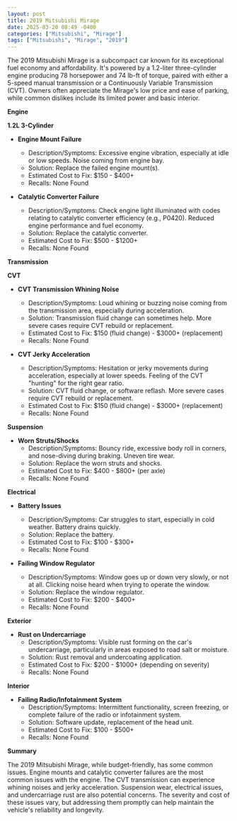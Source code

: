```yaml
---
layout: post
title: 2019 Mitsubishi Mirage
date: 2025-03-20 08:49 -0400
categories: ["Mitsubishi", "Mirage"]
tags: ["Mitsubishi", "Mirage", "2019"]
---
```

The 2019 Mitsubishi Mirage is a subcompact car known for its exceptional fuel economy and affordability. It's powered by a 1.2-liter three-cylinder engine producing 78 horsepower and 74 lb-ft of torque, paired with either a 5-speed manual transmission or a Continuously Variable Transmission (CVT). Owners often appreciate the Mirage's low price and ease of parking, while common dislikes include its limited power and basic interior.

**Engine**

**1.2L 3-Cylinder**

*   **Engine Mount Failure**
    *   Description/Symptoms: Excessive engine vibration, especially at idle or low speeds. Noise coming from engine bay.
    *   Solution: Replace the failed engine mount(s).
    *   Estimated Cost to Fix: $150 - $400+
    *   Recalls: None Found

*   **Catalytic Converter Failure**
    *   Description/Symptoms: Check engine light illuminated with codes relating to catalytic converter efficiency (e.g., P0420). Reduced engine performance and fuel economy.
    *   Solution: Replace the catalytic converter.
    *   Estimated Cost to Fix: $500 - $1200+
    *   Recalls: None Found

**Transmission**

**CVT**

*   **CVT Transmission Whining Noise**
    *   Description/Symptoms: Loud whining or buzzing noise coming from the transmission area, especially during acceleration.
    *   Solution: Transmission fluid change can sometimes help. More severe cases require CVT rebuild or replacement.
    *   Estimated Cost to Fix: $150 (fluid change) - $3000+ (replacement)
    *   Recalls: None Found

*   **CVT Jerky Acceleration**
    *   Description/Symptoms: Hesitation or jerky movements during acceleration, especially at lower speeds. Feeling of the CVT "hunting" for the right gear ratio.
    *   Solution: CVT fluid change, or software reflash. More severe cases require CVT rebuild or replacement.
    *   Estimated Cost to Fix: $150 (fluid change) - $3000+ (replacement)
    *   Recalls: None Found

**Suspension**

*   **Worn Struts/Shocks**
    *   Description/Symptoms: Bouncy ride, excessive body roll in corners, and nose-diving during braking. Uneven tire wear.
    *   Solution: Replace the worn struts and shocks.
    *   Estimated Cost to Fix: $400 - $800+ (per axle)
    *   Recalls: None Found

**Electrical**

*   **Battery Issues**
    *   Description/Symptoms: Car struggles to start, especially in cold weather. Battery drains quickly.
    *   Solution: Replace the battery.
    *   Estimated Cost to Fix: $100 - $300+
    *   Recalls: None Found

*   **Failing Window Regulator**
    *   Description/Symptoms: Window goes up or down very slowly, or not at all. Clicking noise heard when trying to operate the window.
    *   Solution: Replace the window regulator.
    *   Estimated Cost to Fix: $200 - $400+
    *   Recalls: None Found

**Exterior**

*   **Rust on Undercarriage**
    *   Description/Symptoms: Visible rust forming on the car's undercarriage, particularly in areas exposed to road salt or moisture.
    *   Solution: Rust removal and undercoating application.
    *   Estimated Cost to Fix: $200 - $1000+ (depending on severity)
    *   Recalls: None Found

**Interior**

*   **Failing Radio/Infotainment System**
    *   Description/Symptoms: Intermittent functionality, screen freezing, or complete failure of the radio or infotainment system.
    *   Solution: Software update, replacement of the head unit.
    *   Estimated Cost to Fix: $100 - $500+
    *   Recalls: None Found

**Summary**

The 2019 Mitsubishi Mirage, while budget-friendly, has some common issues. Engine mounts and catalytic converter failures are the most common issues with the engine. The CVT transmission can experience whining noises and jerky acceleration. Suspension wear, electrical issues, and undercarriage rust are also potential concerns. The severity and cost of these issues vary, but addressing them promptly can help maintain the vehicle's reliability and longevity.

